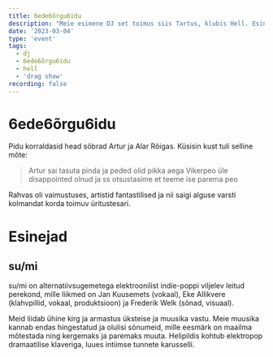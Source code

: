 ```yaml
---
title: 6ede6õrgu6idu
description: "Meie esimene DJ set toimus siis Tartus, klubis Hell. Esinesid SU/MI, Plants & Lizards, Artjom ja Supiköögi Poisid. Pärast õhtu tipp hetke, drag show'd, lasime varahommikuni muusikat."
date: '2023-03-04'
type: 'event'
tags:
  - dj
  - 6ede6õrgu6idu
  - hell
  - 'drag show'
recording: false
---
```


<script>
 import pic1 from '$lib/assets/2023-03-04_1.jpg?as=run'
 import pic2 from '$lib/assets/2023-03-04_2.jpg?as=run'
 import pic3 from '$lib/assets/2023-03-04_3.jpg?as=run'
 import Gallery from '$lib/components/Gallery.svelte';
 import Socials from '$lib/components/Socials.svelte'

 const pidu = [{ src:pic1, alt:"" }]
 const sumi = [{ src: pic2, alt: '', link: {href: 'https://www.instagram.com/chrizkami/', text: "@chrizkami"} }, { src: pic3, alt: '', link: {href: 'https://www.instagram.com/chrizkami/', text: "@chrizkami"} }]

 const sumiSocials = [
     {
         href: 'https://www.instagram.com/sumiband/',
         icon: 'instagram',
         label: 'sumi instagram'
     },
     {
         href: 'https://www.facebook.com/sumibandofficial',
         icon: 'facebook',
         label: 'sumi facebook'
     },
     {
         href: 'https://open.spotify.com/artist/7a6D8D33GgFhFFcCyUu4yu?si=bS1n89s3SFytKzzAs4pDeg',
         icon: 'spotify',
         label: 'sumi spotify'
     }
 ]

</script>

# 6ede6õrgu6idu

Pidu korraldasid head sõbrad Artur ja Alar Rõigas. Küsisin kust tuli selline mõte:

> Artur sai tasuta pinda ja peded olid pikka aega Vikerpeo üle disappointed olnud ja ss otsustasime et teeme ise parema peo

Rahvas oli vaimustuses, artistid fantastilised ja nii saigi alguse varsti kolmandat korda toimuv üritustesari.

<Gallery images={pidu} />

# Esinejad

## su/mi <Socials data={sumiSocials} class="inline"/>

su/mi on alternatiivsugemetega elektroonilist indie-poppi viljelev leitud perekond, mille liikmed on Jan Kuusemets (vokaal), Eke Allikvere (klahvpillid, vokaal, produktsioon) ja Frederik Welk (sõnad, visuaal).

Meid liidab ühine kirg ja armastus üksteise ja muusika vastu. Meie muusika kannab endas hingestatud ja olulisi sõnumeid, mille eesmärk on maailma mõtestada ning kergemaks ja paremaks muuta. Helipildis kohtub elektropop dramaatilise klaveriga, luues intiimse tunnete karusselli.

<Gallery images={sumi}/>
